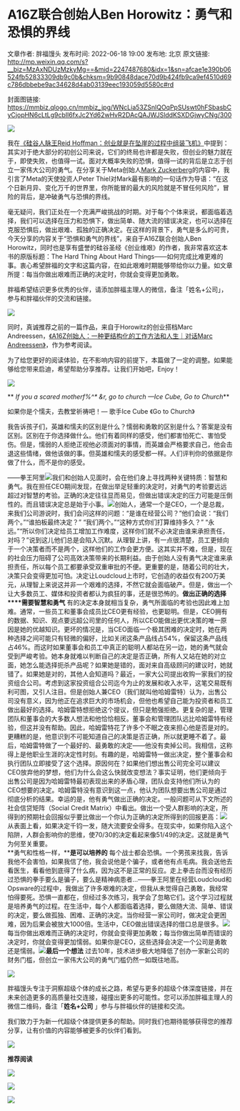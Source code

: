 # A16Z联合创始人Ben Horowitz：勇气和恐惧的界线

文章作者: 胖福馒头
发布时间: 2022-06-18 19:00
发布地: 北京
原文链接: http://mp.weixin.qq.com/s?__biz=MzAxNDUzMzkyMg==&mid=2247487680&idx=1&sn=afcae1e390b06524fb52833309db9c0b&chksm=9b90848dace70d9b424fb9ca9ef4510d69c786dbbebe9ac34628d4ab03139eec193059d5580c#rd

封面图链接: https://mmbiz.qlogo.cn/mmbiz_jpg/WNcLia53ZSnlQOqPpSUswt0hFSbasbCyCjopHN6cLtLg9cbIl6fxJc2Yd62wHvR2DAcQAJWJSlddKSXDGjwyCNg/300

_![](https://mmbiz.qpic.cn/mmbiz_gif/WNcLia53ZSnnAkJs802skTlVBicopgeHudu8sbWe0bmzMX3nhV5BwFx9h4rx0PocboRkNDsLROibA9nyia3gCmFTWg/640?wx_fmt=gif)_

我在[《硅谷人脉王Reid
Hoffman：创业就是在坠崖的过程中组装飞机》](http://mp.weixin.qq.com/s?__biz=MzAxNDUzMzkyMg==&mid=2247487385&idx=1&sn=24158451b9c6e984ad37c7f63a0401a7&chksm=9b909bd4ace712c27ffa1c6ddd7877911390ad5810296b710e915620a2c8396b5cdb38d460f1&scene=21#wechat_redirect)中提到：其实对于绝大部分的初创公司来说，它们的终局也许都是失败，但创业的魅力就在于，即使失败，也值得一试。面对大概率失败的恐惧，值得一试的背后是立志于创立一家伟大公司的勇气。在分享关于Meta创始人[Mark
Zuckerberg](http://mp.weixin.qq.com/s?__biz=MzAxNDUzMzkyMg==&mid=2247487147&idx=1&sn=b633b36b3bc176fc37cf42b370628487&chksm=9b909ae6ace713f003f0d52c6581c6a25ed055169ab73e2dd9c6757b0a908e1839ee81061140&scene=21#wechat_redirect)的内容中，我引言了Meta的天使投资人Peter
Thiel对Mark最有影响的一句话作为导语：“在这个日新月异、变化万千的世界里，你所能冒的最大的风险就是不冒任何风险”，冒险的背后，是冲破勇气与恐惧的界线。

毫无疑问，我们正处在一个充满严峻挑战的时期。对于每个个体来说，都面临着选择，我们可以选择在压力和恐惧下，做出简单、随大流的错误决定，也可以选择在克服恐惧后，做出艰难、孤独的正确决定。在这样的背景下，勇气是多么的可贵，今天分享的内容关于“恐惧和勇气的界线”，来自于A16Z联合创始人Ben
Horowitz，同时也是享有盛誉的硅谷圣经《创业维艰》的作者，我非常喜欢这本书的原版标题：The Hard Thing About Hard
Things——如何完成比难更难的事。衷心希望胖福的文字和这篇内容，在如此艰难时期能够带给你以力量。如文章所提：每当你做出艰难而正确的决定时，你就会变得更加勇敢。

胖福希望结识更多优秀的伙伴，请添加胖福主理人的微信，备注「姓名+公司」，参与和胖福伙伴的交流和链接。

![](https://mmbiz.qpic.cn/mmbiz_png/WNcLia53ZSnmzB2km00GUmkdOuH1rCFiawwTOhnH24NBhwzFILvlxaJUnAZs8gDvewxQTpI2fY2eLOH8Ibxylsicg/640?wx_fmt=png)

同时，真诚推荐之前的一篇作品，来自于Horowitz的创业搭档Marc Andreessen，[《A16Z创始人：一种更结构化的工作方法和人生｜对话Marc
Andreessen》](http://mp.weixin.qq.com/s?__biz=MzAxNDUzMzkyMg==&mid=2247487256&idx=1&sn=8d840315ba579d77f99928e688b33ced&chksm=9b909b55ace71243924e9b5e9135281da67b8aed7721599b5378fa502d9a7c492fa075086468&scene=21#wechat_redirect)，作为参考阅读。

为了给您更好的阅读体验，在不影响内容的前提下，本篇做了一定的调整。如果能够给您带来启迪，希望帮助分享推荐。让我们开始吧，Enjoy！

![](https://mmbiz.qpic.cn/mmbiz_jpg/WNcLia53ZSnnZNPtwV9Uw2SYWyuN9S6S7JicnAO0K78EbGCribdhPdWF54Mib7KAF6S6Zia5KSUZib9ibVsQDkq9LJVOA/640?wx_fmt=jpeg)

** _If you a scared motherf%^* &r, go to church —Ice Cube, Go to Church_**

如果你是个懦夫，去教堂祈祷吧！— 歌手Ice Cube 《Go to Church》

我告诉孩子们，英雄和懦夫的区别是什么？懦弱和勇敢的区别是什么？答案是没有区别。区别在于你选择做什么。他们有着同样的感受，他们都害怕死亡、害怕受伤。但是，懦弱的人拒绝正视他必须面对的事情，而英雄会严格要求自己，他会击退这些情绪，做他该做的事。但英雄和懦夫的感受都一样。人们评判你的依据是你做了什么，而不是你的感受。

——拳王阿里![](https://mmbiz.qpic.cn/mmbiz_jpg/WNcLia53ZSnnZNPtwV9Uw2SYWyuN9S6S7sZqo7liawpoxJKicic4dMLP97UMKzYRicVr9uaAynaK2oCY50UEQDqx48g/640?wx_fmt=jpeg)我们和创始人见面时，会在他们身上寻找两种关键特质：智慧和勇气。我在担任CEO期间发现，在做出举足轻重的决定时，对勇气的考验要远远超过对智慧的考验。正确的决定往往显而易见，但做出错误决定的压力可能是压倒性的。而且错误决定总是始于小事。![](https://mmbiz.qpic.cn/mmbiz_jpg/WNcLia53ZSnnZNPtwV9Uw2SYWyuN9S6S7icaibCApiaTxmd3PEas5RK3GblVsHKxSZXqC7ic2aFQqNPbEiaLKdibesT9g/640?wx_fmt=jpeg)创始人，通常一个是CEO，一个是总裁，来我们公司游说时，我们会问这样的问题：“是谁在经营公司？”他们会说：“我们两个。”“谁拍板最终决定？”
“我们两个。”“这种方式你们打算维持多久？”
“永远。”“所以你们决定给员工增加工作难度，这样你们就不必决定由谁来承担责任，对吗？”说到这儿他们总是会陷入沉默。从理智上讲，有一点很清楚，员工更倾向于一个决策者而不是两个，这样他们的工作会更方便。这其实并不难，但是，现在的社会压力阻碍了公司高效决策带来的长期利益。由于创始人没有勇气决定谁来承担责任，所以每个员工都要承受双重审批的不便。更重要的是，随着公司的壮大，决策只会变得更加可怕。决定让Loudcloud上市时，它创造的收益仅有200万美元，从理智上来说这并非一个艰难的选择，不然它就会面临破产。但是，做出一个让大多数员工、媒体和投资者都认为疯狂的事，还是很恐怖的。**做出正确的选择****需要智慧和勇气**
有的决定本身就相当复杂，勇气所面临的考验也因此难上加难。通常，一些员工和董事会成员比CEO更有经验，也更聪明。但是，CEO拥有的数据、知识、观点要远超公司里的任何人，所以CEO能做出更优决策的唯一原因是她的优越知识。更坏的情况是，当CEO面临一个极其困难的决定时，她在两种选择之间可能只有轻微的偏好，比如关闭这条产品线占54%，保留这条产品线占46%。而这时如果董事会和员工中真正的聪明人都站在另一边，她的勇气就会受到严峻考验。她本身就难以判断自己的决定是否正确，所有人又站在她的对立面，她怎么能选择扼杀产品呢？如果她是错的，面对来自高级顾问的建议时，她就错了。如果她是对的，其他人会知道吗？最近，一家大公司提出收购一家我们的投资组合公司。考虑到这家投资组合公司迄今为止的发展和收入水平，这笔交易既有利可图，又引人注目。但是创始人兼CEO（我们就叫他哈姆雷特）认为，出售公司没有意义，因为他正在追求巨大的市场机会，但他也希望自己能为投资者和员工做出最好的选择。哈姆雷特想拒绝这个提议，但只是勉强拒绝。更复杂的是，管理团队和董事会的大多数人想法和他恰恰相反。董事会和管理团队远比哈姆雷特有经验，但这并没有帮助。因此，哈姆雷特花了许多个不眠之夜来担心他是否是对的。更糟糕的是，他意识到不可能知道自己的决策是否正确，所以就更睡不着了。最后，哈姆雷特做了一个最好的、最勇敢的决定——他没有卖掉公司。我相信，这称得上是他职业生涯的决定性时刻。有趣的是，哈姆雷特一做出决定，整个董事会和执行团队立即接受了这个选择。原因何在？如果他们想出售公司完全可以建议CEO放弃他的梦想，他们为什么会这么快就改变想法？事实证明，他们更倾向于出售公司是因为哈姆雷特最初表现出来的矛盾心理，团队会支持他们所认为的CEO想要的决定。哈姆雷特没有意识到这一点，他认为团队想要出售公司是通过彻底分析的结果。幸运的是，他有勇气做出正确的决定。一般问题可从下文所述的社会信贷矩阵（Social
Credit
Matrix）中看出。做出一个受人群影响的决定，所得到的预期社会回报似乎要比做出一个你认为正确的决定所得到的回报更高：![](https://mmbiz.qpic.cn/mmbiz_jpg/WNcLia53ZSnnZNPtwV9Uw2SYWyuN9S6S7oGIX3cdleibALDtHS5icmlvXH7Cth6jhux5RCsWUJt57guwC3BSvTdUg/640?wx_fmt=jpeg)从表面上看，如果决定千钧一发，随大流要安全得多。在现实中，如果你陷入这个陷阱，人群会影响你的思维，使70/30的决定看起来像51/49的决定。这就是勇气为何至关重要。  
**勇气和性格一样，****是可以培养的**
每个战士都会恐惧。一个男孩来找我，告诉我他不会害怕，如果我信了他，我会说他是个骗子，或者他有点毛病。我会送他去看医生，看看他到底得了什么病，因为这不是正常的反应。走上拳击台而没有经历过恐惧的拳手要么是骗子，要么是精神病患者…——拳王阿里在经营Loudcloud和Opsware的过程中，我做出了许多艰难的决定，但我从未觉得自己勇敢，我经常怕得要死。恐惧一直都在，但经过多次练习，我学会了忽略它们。这个学习过程就是培养勇气的过程。在生活中，每个人都面临着选择，要么做随大流、简单、错误的决定，要么做孤独、困难、正确的决定。当你经营一家公司时，做决定会更困难，因为后果会被放大1000倍。生活中，CEO做出错误选择的借口总是很多。![](https://mmbiz.qpic.cn/mmbiz_jpg/WNcLia53ZSnnZNPtwV9Uw2SYWyuN9S6S7oAA3znB98Xkl5kgUvEmsCZeWo1nlJ3lZ465t5J1YRwFM35qn9p3vEQ/640?wx_fmt=jpeg)每当你做出艰难而正确的决定时，你就会变得更加勇敢；每当你做出简单而错误的决定时，你就会变得更加懦弱。如果你是CEO，这些选择会决定一个公司是勇敢还是懦弱。![](https://mmbiz.qpic.cn/mmbiz_jpg/WNcLia53ZSnnZNPtwV9Uw2SYWyuN9S6S7iaLIot8bEO69sItjwovMkpNCiaO9n3aficlN8KfoU3UgFgiat3L9xz3I8w/640?wx_fmt=jpeg)**最后一个想法**
过去10年，技术进步极大地降低了创办一家新公司的财务门槛，但创立一家伟大公司的勇气门槛仍然一如既往地高。

![](https://mmbiz.qpic.cn/mmbiz_png/WNcLia53ZSnkscO8HUiarib6DibgMHAkbbjj87RlXIMSt47BicTTQDUCdjdQuC7J6fQ7PDmYsWKwR114C5LR9ms9emw/640?wx_fmt=png)

胖福馒头专注于洞察超级个体的成长之路，希望与更多的超级个体深度链接，并在未来创造更多的高质量社交连接，碰撞出更多的可能性。您可以添加胖福主理人的微信二维码，备注「**姓名+公司**
」参与与胖福伙伴的链接和交流。

我们致力于为新一代超级个体提供更多的帮助。同时我们也期待能够获得您的推荐分享，让有价值的内容能够被更多的伙伴们看到。

![](https://mmbiz.qpic.cn/mmbiz_png/WNcLia53ZSnmzB2km00GUmkdOuH1rCFiawNLDHxVic0Rs4ju0dAAmlBPdVmpUjsdlV2ITcM5vMHOv08EOKCq2x0cg/640?wx_fmt=png)

**推荐阅读**

[![](https://mmbiz.qpic.cn/mmbiz_jpg/WNcLia53ZSnlQOqPpSUswt0hFSbasbCyCAqflqhZsWFjB1UMpFUJQcPmUjYlkmdhm5XQxmRMyOjickPTHG9eP1IQ/640?wx_fmt=jpeg)](http://mp.weixin.qq.com/s?__biz=MzAxNDUzMzkyMg==&mid=2247487638&idx=1&sn=838039be48f982aa55330403ed55379d&chksm=9b9084dbace70dcd233359d30f25684a9cdf8cb6aa339be867d7c1ea1a2f08022a392f1c1869&scene=21#wechat_redirect)

[![](https://mmbiz.qpic.cn/mmbiz_jpg/WNcLia53ZSnmZ5LFvdCRqJCgzN09ummhZ2diaDabYhRldUmEVCyhWxkbwUEfd8ZWVnQeGUqicNT74iccP8NkKxzaYg/640?wx_fmt=jpeg)](http://mp.weixin.qq.com/s?__biz=MzAxNDUzMzkyMg==&mid=2247487313&idx=1&sn=753568417add51958284b2cb5a1086fd&chksm=9b909b1cace7120a493b0e0f86b5d7dcc26734406bd2947a7392e8c5cdf8f6f5dc36718ce690&scene=21#wechat_redirect)

![](https://mmbiz.qpic.cn/mmbiz_gif/WNcLia53ZSnkUibiaZC67Qk2qjD4RJdQ5ib6QAQhevZ5n87ibVSmyJnJzQWbePwxxZNN4kAWnLhldUoz7vPUDzJjyqg/640?wx_fmt=gif)

